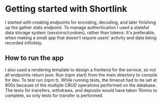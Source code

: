 # Getting started with Shortlink

I started with creating endpoints for encoding, decoding, and later finishing up the gather stats endpoint. 
To manage authentication I used a stateful data storage system (sessions/cookies), rather than tokens. 
It's preferable, when making a small app that doesn't require users' activity and data being recorded infinitely.

## How to run the app

I also used a rendering template to design a frontend for the service, so not all endpoints return json.
Run (npm start) from the main directory to compile for dev. To test run (npm t). While running tests, the timeout had to be set at 800s because of the multiple CRUD operations performed on the database. The tests for transfers, withdraws, and deposits would have taken 15mins to complete, so only tests for transfer is performed.

